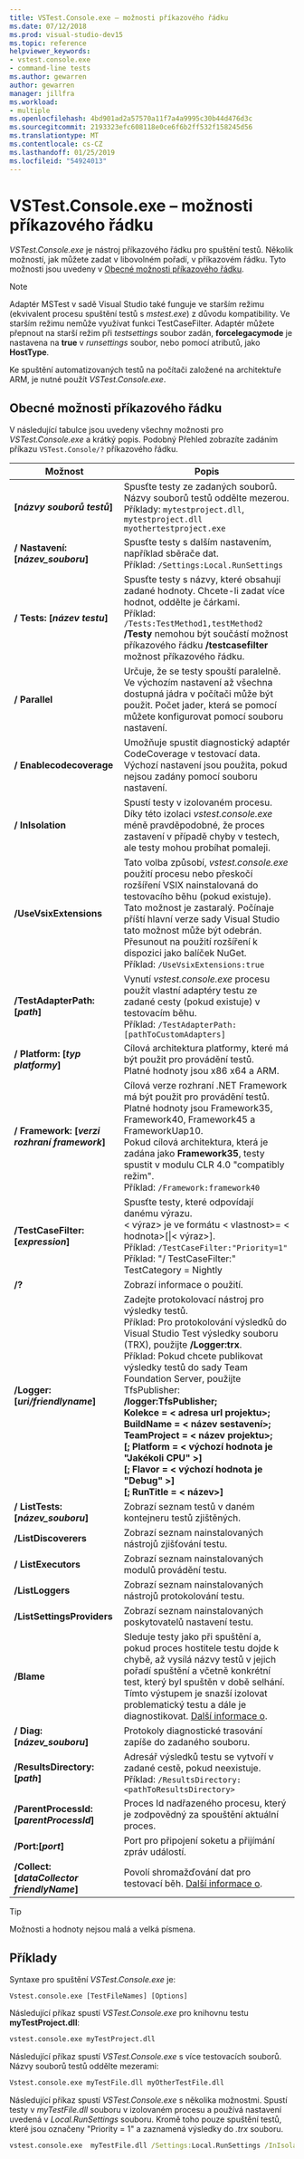 ```yaml
---
title: VSTest.Console.exe – možnosti příkazového řádku
ms.date: 07/12/2018
ms.prod: visual-studio-dev15
ms.topic: reference
helpviewer_keywords:
- vstest.console.exe
- command-line tests
ms.author: gewarren
author: gewarren
manager: jillfra
ms.workload:
- multiple
ms.openlocfilehash: 4bd901ad2a57570a11f7a4a9995c30b44d476d3c
ms.sourcegitcommit: 2193323efc608118e0ce6f6b2ff532f158245d56
ms.translationtype: MT
ms.contentlocale: cs-CZ
ms.lasthandoff: 01/25/2019
ms.locfileid: "54924013"
---
```

# <a name="vstestconsoleexe-command-line-options"></a>VSTest.Console.exe – možnosti příkazového řádku

*VSTest.Console.exe* je nástroj příkazového řádku pro spuštění testů. Několik možností, jak můžete zadat v libovolném pořadí, v příkazovém řádku. Tyto možnosti jsou uvedeny v [Obecné možnosti příkazového řádku](#general-command-line-options).

> [!NOTE]
> Adaptér MSTest v sadě Visual Studio také funguje ve starším režimu (ekvivalent procesu spuštění testů s *mstest.exe*) z důvodu kompatibility. Ve starším režimu nemůže využívat funkci TestCaseFilter. Adaptér můžete přepnout na starší režim při *testsettings* soubor zadán, **forcelegacymode** je nastavena na **true** v *runsettings* soubor, nebo pomocí atributů, jako **HostType**.
>
> Ke spuštění automatizovaných testů na počítači založené na architektuře ARM, je nutné použít *VSTest.Console.exe*.

## <a name="general-command-line-options"></a>Obecné možnosti příkazového řádku

V následující tabulce jsou uvedeny všechny možnosti pro *VSTest.Console.exe* a krátký popis. Podobný Přehled zobrazíte zadáním příkazu `VSTest.Console/?` příkazového řádku.

| Možnost | Popis |
|---|---|
|**[*názvy souborů testů*]**|Spusťte testy ze zadaných souborů. Názvy souborů testů oddělte mezerou.<br />Příklady: `mytestproject.dll`, `mytestproject.dll myothertestproject.exe`|
|**/ Nastavení: [*název_souboru*]**|Spusťte testy s dalším nastavením, například sběrače dat.<br />Příklad: `/Settings:Local.RunSettings`|
|**/ Tests: [*název testu*]**|Spusťte testy s názvy, které obsahují zadané hodnoty. Chcete-li zadat více hodnot, oddělte je čárkami.<br />Příklad: `/Tests:TestMethod1,testMethod2`<br />**/Testy** nemohou být součástí možnost příkazového řádku **/testcasefilter** možnost příkazového řádku.|
|**/ Parallel**|Určuje, že se testy spouští paralelně. Ve výchozím nastavení až všechna dostupná jádra v počítači může být použit. Počet jader, která se pomocí můžete konfigurovat pomocí souboru nastavení.|
|**/ Enablecodecoverage**|Umožňuje spustit diagnostický adaptér CodeCoverage v testovací data.<br />Výchozí nastavení jsou použita, pokud nejsou zadány pomocí souboru nastavení.|
|**/ InIsolation**|Spustí testy v izolovaném procesu.<br />Díky této izolaci *vstest.console.exe* méně pravděpodobné, že proces zastavení v případě chyby v testech, ale testy mohou probíhat pomaleji.|
|**/UseVsixExtensions**|Tato volba způsobí, *vstest.console.exe* použití procesu nebo přeskočí rozšíření VSIX nainstalovaná do testovacího běhu (pokud existuje).<br />Tato možnost je zastaralý. Počínaje příští hlavní verze sady Visual Studio tato možnost může být odebrán. Přesunout na použití rozšíření k dispozici jako balíček NuGet.<br />Příklad: `/UseVsixExtensions:true`|
|**/TestAdapterPath:[*path*]**|Vynutí *vstest.console.exe* procesu použít vlastní adaptéry testu ze zadané cesty (pokud existuje) v testovacím běhu.<br />Příklad: `/TestAdapterPath:[pathToCustomAdapters]`|
|**/ Platform: [*typ platformy*]**|Cílová architektura platformy, které má být použit pro provádění testů.<br />Platné hodnoty jsou x86 x64 a ARM.|
|**/ Framework: [*verzi rozhraní framework*]**|Cílová verze rozhraní .NET Framework má být použit pro provádění testů.<br />Platné hodnoty jsou Framework35, Framework40, Framework45 a FrameworkUap10.<br />Pokud cílová architektura, která je zadána jako **Framework35**, testy spustit v modulu CLR 4.0 "compatibly režim".<br />Příklad: `/Framework:framework40`|
|**/TestCaseFilter:[*expression*]**|Spusťte testy, které odpovídají danému výrazu.<br />< výraz\> je ve formátu < vlastnost\>= < hodnota\>[\|< výraz\>].<br />Příklad: `/TestCaseFilter:"Priority=1"`<br />Příklad: "/ TestCaseFilter:" TestCategory = Nightly|FullyQualifiedName=Namespace.ClassName.MethodName".<br />**/Testcasefilter** nemohou být součástí možnost příkazového řádku **/testy** možnost příkazového řádku. <br />Informace o vytváření a používání výrazů naleznete v tématu [testovací případ filtr](https://github.com/Microsoft/vstest-docs/blob/master/docs/filter.md).|
|**/?**|Zobrazí informace o použití.|
|**/Logger:[*uri/friendlyname*]**|Zadejte protokolovací nástroj pro výsledky testů.<br />Příklad: Pro protokolování výsledků do Visual Studio Test výsledky souboru (TRX), použijte **/Logger:trx**.<br />Příklad: Pokud chcete publikovat výsledky testů do sady Team Foundation Server, použijte TfsPublisher:<br />**/logger:TfsPublisher;**<br />**Kolekce = < adresa url projektu\>;**<br />**BuildName = < název sestavení\>;**<br />**TeamProject = < název projektu\>;**<br />**[; Platform = < výchozí hodnota je "Jakékoli CPU" >]**<br />**[; Flavor = < výchozí hodnota je "Debug" >]**<br />**[; RunTitle = < název\>]**|
|**/ ListTests: [*název_souboru*]**|Zobrazí seznam testů v daném kontejneru testů zjištěných.|
|**/ListDiscoverers**|Zobrazí seznam nainstalovaných nástrojů zjišťování testu.|
|**/ ListExecutors**|Zobrazí seznam nainstalovaných modulů provádění testu.|
|**/ListLoggers**|Zobrazí seznam nainstalovaných nástrojů protokolování testu.|
|**/ListSettingsProviders**|Zobrazí seznam nainstalovaných poskytovatelů nastavení testu.|
|**/Blame**|Sleduje testy jako při spuštění a, pokud proces hostitele testu dojde k chybě, až vysílá názvy testů v jejich pořadí spuštění a včetně konkrétní test, který byl spuštěn v době selhání. Tímto výstupem je snazší izolovat problematický testu a dále je diagnostikovat. [Další informace o](https://github.com/Microsoft/vstest-docs/blob/master/docs/extensions/blame-datacollector.md).|
|**/ Diag: [*název_souboru*]**|Protokoly diagnostické trasování zapíše do zadaného souboru.|
|**/ResultsDirectory:[*path*]**|Adresář výsledků testu se vytvoří v zadané cestě, pokud neexistuje.<br />Příklad: `/ResultsDirectory:<pathToResultsDirectory>`|
|**/ParentProcessId:[*parentProcessId*]**|Proces Id nadřazeného procesu, který je zodpovědný za spouštění aktuální proces.|
|**/Port:[*port*]**|Port pro připojení soketu a přijímání zpráv událostí.|
|**/Collect:[*dataCollector friendlyName*]**|Povolí shromažďování dat pro testovací běh. [Další informace o](https://aka.ms/vstest-collect).|

> [!TIP]
> Možnosti a hodnoty nejsou malá a velká písmena.

## <a name="examples"></a>Příklady

Syntaxe pro spuštění *VSTest.Console.exe* je:

`Vstest.console.exe [TestFileNames] [Options]`

Následující příkaz spustí *VSTest.Console.exe* pro knihovnu testu **myTestProject.dll**:

```cmd
vstest.console.exe myTestProject.dll
```

Následující příkaz spustí *VSTest.Console.exe* s více testovacích souborů. Názvy souborů testů oddělte mezerami:

```cmd
Vstest.console.exe myTestFile.dll myOtherTestFile.dll
```

Následující příkaz spustí *VSTest.Console.exe* s několika možnostmi. Spustí testy v *myTestFile.dll* souboru v izolovaném procesu a používá nastavení uvedená v *Local.RunSettings* souboru. Kromě toho pouze spuštění testů, které jsou označeny "Priority = 1" a zaznamená výsledky do *.trx* souboru.

```cmd
vstest.console.exe  myTestFile.dll /Settings:Local.RunSettings /InIsolation /TestCaseFilter:"Priority=1" /Logger:trx
```
